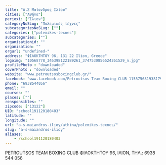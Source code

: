 ```yaml
---
title: "Α.Σ Μαίανδρος Ιλίου"
cities: ["Αθήνα"]
perioxi: ["Ίλιον"]
categoryNoSLug: "Πολεμικές τέχνες"
subcategoriesNoSLug: [""]
categories: ["polemikes-texnes"]
subcategories: [""]
organisationid: ""
organisation: ""
orgurl: "undefined-"
address: "ΦΙΛΟΚΤΗΤΟΥ 96, 131 22 Ilion, Greece"
logoimg: "10568778_346398122189261_3747530856524261529_n.jpg"
profilePhoto : "downloaded"
coverPhoto : "downloaded"
website: "www.petroutsosboxingclub.gr/"
facebook: "www.facebook.com/Petroutsos-Team-Boxing-CLUB-115575631938179/"
phone: "6938544056"
email: ""
courses: ""
places: [""]
rensponsibles: ""
zipcode: ["13122"]
UID: "school191120180403"
latitude: ""
longitude: ""
url: "a-s-maiandros-ilioy/athina/polemikes-texnes/"
slug: "a-s-maiandros-ilioy"
aliases:
    - /school191120180403
---
```



PETROUTSOS TEAM BOXING CLUB ΦΙΛΟΚΤΗΤΟΥ 96, ΙΛΙΟΝ, ΤΗΛ.: 6938 544 056

